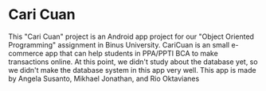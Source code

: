 # Cari Cuan

This "Cari Cuan" project is an Android app project for our "Object Oriented Programming" assignment in Binus University. CariCuan is an small e-commerce app that can help students in PPA/PPTI BCA to make transactions online. At this point, we didn't study about the database yet, so we didn't make the database system in this app very well. This app is made by Angela Susanto, Mikhael Jonathan, and Rio Oktavianes

